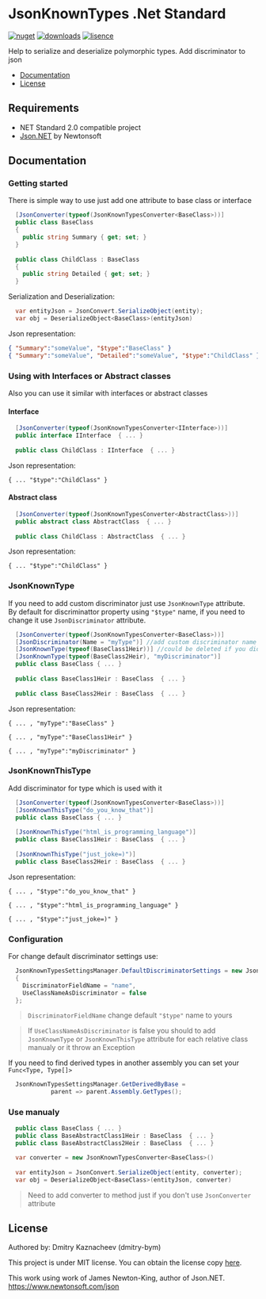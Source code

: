 # JsonKnownTypes .Net Standard
[![nuget](https://img.shields.io/badge/nuget-v0.4.2-orange?style=flat-square)](https://www.nuget.org/packages/JsonKnownTypes)
[![downloads](https://img.shields.io/nuget/dt/JsonKnownTypes?style=flat-square)](https://www.nuget.org/packages/JsonKnownTypes)
[![lisence](https://img.shields.io/badge/lisence-MIT-green?style=flat-square)](https://github.com/dmitry-bym/JsonKnownTypes/blob/master/LICENSE)

Help to serialize and deserialize polymorphic types. Add discriminator to json

- [Documentation](#Documentation)
- [License](#License)

## Requirements
- NET Standard 2.0 compatible project
- [Json.NET](https://github.com/JamesNK/Newtonsoft.Json) by Newtonsoft

## Documentation
### Getting started
There is simple way to use just add one attribute to base class or interface
```c#
  [JsonConverter(typeof(JsonKnownTypesConverter<BaseClass>))]
  public class BaseClass
  {
    public string Summary { get; set; }
  }
  
  public class ChildClass : BaseClass
  {
    public string Detailed { get; set; }
  }
```
Serialization and Deserialization:
```c#
  var entityJson = JsonConvert.SerializeObject(entity);
  var obj = DeserializeObject<BaseClass>(entityJson)
```
Json representation:
```json
{ "Summary":"someValue", "$type":"BaseClass" }
{ "Summary":"someValue", "Detailed":"someValue", "$type":"ChildClass" }
```
### Using with Interfaces or Abstract classes
Also you can use it similar with interfaces or abstract classes
#### Interface
```c#
  [JsonConverter(typeof(JsonKnownTypesConverter<IInterface>))]
  public interface IInterface  { ... }
 
  public class ChildClass : IInterface  { ... }
```
Json representation:
```
{ ... "$type":"ChildClass" }
```
#### Abstract class
```c#
  [JsonConverter(typeof(JsonKnownTypesConverter<AbstractClass>))]
  public abstract class AbstractClass  { ... }
 
  public class ChildClass : AbstractClass  { ... }
```
Json representation:
```
{ ... "$type":"ChildClass" }
```
### JsonKnownType
If you need to add custom discriminator just use `JsonKnownType` attribute.  
By default for discriminattor property using `"$type"` name, if you need to change it use `JsonDiscriminator` attribute. 
```c#
  [JsonConverter(typeof(JsonKnownTypesConverter<BaseClass>))]
  [JsonDiscriminator(Name = "myType")] //add custom discriminator name
  [JsonKnownType(typeof(BaseClass1Heir))] //could be deleted if you didn't turn off UseClassNameAsDiscriminator
  [JsonKnownType(typeof(BaseClass2Heir), "myDiscriminator")]
  public class BaseClass { ... }
  
  public class BaseClass1Heir : BaseClass  { ... }
  
  public class BaseClass2Heir : BaseClass  { ... }
```
Json representation:
```
{ ... , "myType":"BaseClass" }

{ ... , "myType":"BaseClass1Heir" }

{ ... , "myType":"myDiscriminator" }
```
### JsonKnownThisType
Add discriminator for type which is used with it
```c#
  [JsonConverter(typeof(JsonKnownTypesConverter<BaseClass>))]
  [JsonKnownThisType("do_you_know_that")]
  public class BaseClass { ... }
  
  [JsonKnownThisType("html_is_programming_language")]
  public class BaseClass1Heir : BaseClass  { ... }
  
  [JsonKnownThisType("just_joke=)")]
  public class BaseClass2Heir : BaseClass  { ... }
```
Json representation:
```
{ ... , "$type":"do_you_know_that" }

{ ... , "$type":"html_is_programming_language" }

{ ... , "$type":"just_joke=)" }
```
### Configuration
For change default discriminator settings use:
```c#
  JsonKnownTypesSettingsManager.DefaultDiscriminatorSettings = new JsonDiscriminatorSettings
  {
    DiscriminatorFieldName = "name",
    UseClassNameAsDiscriminator = false
  };
```
> `DiscriminatorFieldName` change default `"$type"` name to yours  

> If `UseClassNameAsDiscriminator` is false you should to add `JsonKnownType` or `JsonKnownThisType` attribute for each relative class manualy or it throw an Exception

If you need to find derived types in another assembly you can set your `Func<Type, Type[]>`
```c#
  JsonKnownTypesSettingsManager.GetDerivedByBase = 
            parent => parent.Assembly.GetTypes();
```
### Use manualy
```c#
  public class BaseClass { ... }
  public class BaseAbstractClass1Heir : BaseClass  { ... }
  public class BaseAbstractClass2Heir : BaseClass  { ... }
```
```c#
  var converter = new JsonKnownTypesConverter<BaseClass>()
  
  var entityJson = JsonConvert.SerializeObject(entity, converter);
  var obj = DeserializeObject<BaseClass>(entityJson, converter)
```
> Need to add converter to method just if you don't use `JsonConverter` attribute
## License

Authored by: Dmitry Kaznacheev (dmitry-bym)

This project is under MIT license. You can obtain the license copy [here](https://github.com/dmitry-bym/JsonKnownTypes/blob/master/LICENSE).

This work using work of James Newton-King, author of Json.NET. https://www.newtonsoft.com/json
